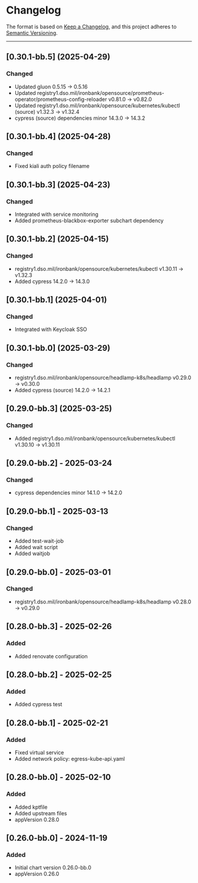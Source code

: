 # Changelog

The format is based on [Keep a Changelog](https://keepachangelog.com/en/1.0.0/), and this project adheres to [Semantic Versioning](https://semver.org/spec/v2.0.0.html).

---
## [0.30.1-bb.5] (2025-04-29)

### Changed

- Updated gluon 0.5.15 -> 0.5.16
- Updated registry1.dso.mil/ironbank/opensource/prometheus-operator/prometheus-config-reloader v0.81.0 -> v0.82.0
- Updated registry1.dso.mil/ironbank/opensource/kubernetes/kubectl (source) v1.32.3 -> v1.32.4
- cypress (source) dependencies minor 14.3.0 -> 14.3.2

## [0.30.1-bb.4] (2025-04-28)

### Changed

- Fixed kiali auth policy filename

## [0.30.1-bb.3] (2025-04-23)

### Changed

- Integrated with service monitoring
- Added prometheus-blackbox-exporter subchart dependency

## [0.30.1-bb.2] (2025-04-15)

### Changed

- registry1.dso.mil/ironbank/opensource/kubernetes/kubectl v1.30.11 -> v1.32.3
- Added cypress 14.2.0 -> 14.3.0

## [0.30.1-bb.1] (2025-04-01)

### Changed

- Integrated with Keycloak SSO

## [0.30.1-bb.0] (2025-03-29)

### Changed

- registry1.dso.mil/ironbank/opensource/headlamp-k8s/headlamp v0.29.0 -> v0.30.0
- Added cypress (source) 14.2.0 -> 14.2.1

## [0.29.0-bb.3] (2025-03-25)

### Changed

- Added registry1.dso.mil/ironbank/opensource/kubernetes/kubectl v1.30.10 -> v1.30.11

## [0.29.0-bb.2] - 2025-03-24

### Changed

- cypress dependencies minor 14.1.0 -> 14.2.0

## [0.29.0-bb.1] - 2025-03-13

### Changed

- Added test-wait-job
- Added wait script
- Added waitjob

## [0.29.0-bb.0] - 2025-03-01

### Changed

- registry1.dso.mil/ironbank/opensource/headlamp-k8s/headlamp v0.28.0 -> v0.29.0

## [0.28.0-bb.3] - 2025-02-26

### Added

- Added renovate configuration

## [0.28.0-bb.2] - 2025-02-25

### Added

- Added cypress test

## [0.28.0-bb.1] - 2025-02-21

### Added

- Fixed virtual service
- Added network policy: egress-kube-api.yaml

## [0.28.0-bb.0] - 2025-02-10

### Added

- Added kptfile
- Added upstream files
- appVersion 0.28.0

## [0.26.0-bb.0] - 2024-11-19

### Added

- Initial chart version 0.26.0-bb.0
- appVersion 0.26.0
